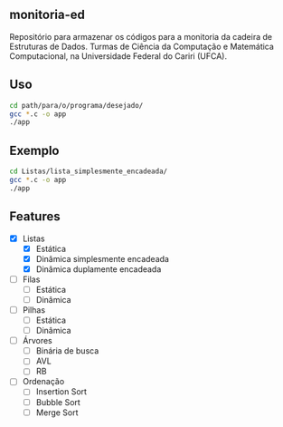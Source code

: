 ## monitoria-ed

Repositório para armazenar os códigos para a monitoria da cadeira de Estruturas de Dados. Turmas de Ciência da Computação e Matemática Computacional, na Universidade Federal do Cariri (UFCA).

## Uso

```sh
cd path/para/o/programa/desejado/
gcc *.c -o app
./app
```

## Exemplo

```sh
cd Listas/lista_simplesmente_encadeada/
gcc *.c -o app
./app
```

## Features
- [x] Listas
  - [x] Estática
  - [x] Dinâmica simplesmente encadeada
  - [x] Dinâmica duplamente encadeada

- [ ] Filas
  - [ ] Estática
  - [ ] Dinâmica

- [ ] Pilhas
  - [ ] Estática
  - [ ] Dinâmica

- [ ] Árvores
  - [ ] Binária de busca
  - [ ] AVL
  - [ ] RB

- [ ] Ordenação
  - [ ] Insertion Sort
  - [ ] Bubble Sort
  - [ ] Merge Sort
